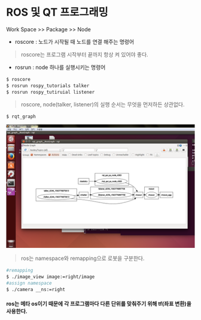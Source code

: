 # ROS 및 QT 프로그래밍


Work Space >> Package >> Node

- roscore : 노드가 시작될 때 노드를 연결 해주는 명령어
>roscore는 프로그램 시작부터 끝까지 항상 켜 있어야 좋다.
- rosrun : node 하나를 실행시키는 명령어
```sh
$ roscore
$ rosrun rospy_tutorials talker
$ rosrun rospy_tutiruial listener
```
>roscore, node(talker, listener)의 실행 순서는 무엇을 먼저하든 상관없다.

```
$ rqt_graph
```
![](./picture/rqt_graph.png)

>ros는 namespace와 remapping으로 로봇을 구분한다.
```bash
#remapping
$ ./image_view image:=right/image
#assign namespace
$ ./camera __ns:=right
```

#### ros는 메타 os이기 때문에 각 프로그램마다 다른 단위를 맞춰주기 위해 tf(좌표 변환)을 사용한다.

